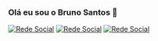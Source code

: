 

### Olá eu sou o Bruno Santos 🤚

[![Rede Social](https://img.shields.io/badge/LinkedIn-0077B5?style=for-the-badge&logo=linkedin&logoColor=white)](https://www.linkedin.com/in/wanderley-bruno/)
[![Rede Social](https://img.shields.io/badge/Instagram-E4405F?style=for-the-badge&logo=instagram&logoColor=white)](https://www.instagram.com/nobru_dev/)
[![Rede Social](https://img.shields.io/badge/TikTok-000000?style=for-the-badge&logo=tiktok&logoColor=white)](https://www.tiktok.com/@nobru_dev)

